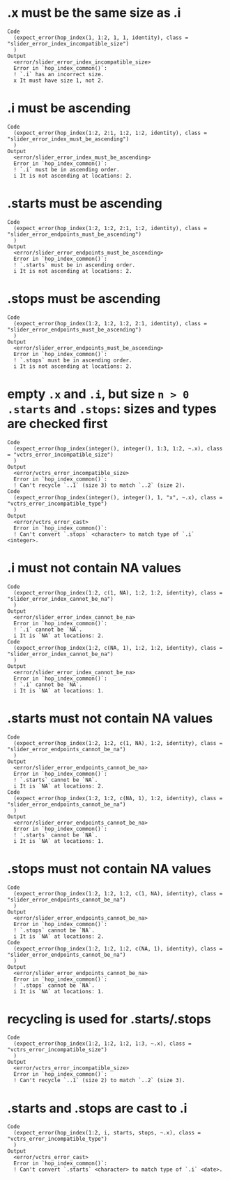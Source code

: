 # .x must be the same size as .i

    Code
      (expect_error(hop_index(1, 1:2, 1, 1, identity), class = "slider_error_index_incompatible_size")
      )
    Output
      <error/slider_error_index_incompatible_size>
      Error in `hop_index_common()`:
      ! `.i` has an incorrect size.
      x It must have size 1, not 2.

# .i must be ascending

    Code
      (expect_error(hop_index(1:2, 2:1, 1:2, 1:2, identity), class = "slider_error_index_must_be_ascending")
      )
    Output
      <error/slider_error_index_must_be_ascending>
      Error in `hop_index_common()`:
      ! `.i` must be in ascending order.
      i It is not ascending at locations: 2.

# .starts must be ascending

    Code
      (expect_error(hop_index(1:2, 1:2, 2:1, 1:2, identity), class = "slider_error_endpoints_must_be_ascending")
      )
    Output
      <error/slider_error_endpoints_must_be_ascending>
      Error in `hop_index_common()`:
      ! `.starts` must be in ascending order.
      i It is not ascending at locations: 2.

# .stops must be ascending

    Code
      (expect_error(hop_index(1:2, 1:2, 1:2, 2:1, identity), class = "slider_error_endpoints_must_be_ascending")
      )
    Output
      <error/slider_error_endpoints_must_be_ascending>
      Error in `hop_index_common()`:
      ! `.stops` must be in ascending order.
      i It is not ascending at locations: 2.

# empty `.x` and `.i`, but size `n > 0` `.starts` and `.stops`: sizes and types are checked first

    Code
      (expect_error(hop_index(integer(), integer(), 1:3, 1:2, ~.x), class = "vctrs_error_incompatible_size")
      )
    Output
      <error/vctrs_error_incompatible_size>
      Error in `hop_index_common()`:
      ! Can't recycle `..1` (size 3) to match `..2` (size 2).
    Code
      (expect_error(hop_index(integer(), integer(), 1, "x", ~.x), class = "vctrs_error_incompatible_type")
      )
    Output
      <error/vctrs_error_cast>
      Error in `hop_index_common()`:
      ! Can't convert `.stops` <character> to match type of `.i` <integer>.

# .i must not contain NA values

    Code
      (expect_error(hop_index(1:2, c(1, NA), 1:2, 1:2, identity), class = "slider_error_index_cannot_be_na")
      )
    Output
      <error/slider_error_index_cannot_be_na>
      Error in `hop_index_common()`:
      ! `.i` cannot be `NA`.
      i It is `NA` at locations: 2.
    Code
      (expect_error(hop_index(1:2, c(NA, 1), 1:2, 1:2, identity), class = "slider_error_index_cannot_be_na")
      )
    Output
      <error/slider_error_index_cannot_be_na>
      Error in `hop_index_common()`:
      ! `.i` cannot be `NA`.
      i It is `NA` at locations: 1.

# .starts must not contain NA values

    Code
      (expect_error(hop_index(1:2, 1:2, c(1, NA), 1:2, identity), class = "slider_error_endpoints_cannot_be_na")
      )
    Output
      <error/slider_error_endpoints_cannot_be_na>
      Error in `hop_index_common()`:
      ! `.starts` cannot be `NA`.
      i It is `NA` at locations: 2.
    Code
      (expect_error(hop_index(1:2, 1:2, c(NA, 1), 1:2, identity), class = "slider_error_endpoints_cannot_be_na")
      )
    Output
      <error/slider_error_endpoints_cannot_be_na>
      Error in `hop_index_common()`:
      ! `.starts` cannot be `NA`.
      i It is `NA` at locations: 1.

# .stops must not contain NA values

    Code
      (expect_error(hop_index(1:2, 1:2, 1:2, c(1, NA), identity), class = "slider_error_endpoints_cannot_be_na")
      )
    Output
      <error/slider_error_endpoints_cannot_be_na>
      Error in `hop_index_common()`:
      ! `.stops` cannot be `NA`.
      i It is `NA` at locations: 2.
    Code
      (expect_error(hop_index(1:2, 1:2, 1:2, c(NA, 1), identity), class = "slider_error_endpoints_cannot_be_na")
      )
    Output
      <error/slider_error_endpoints_cannot_be_na>
      Error in `hop_index_common()`:
      ! `.stops` cannot be `NA`.
      i It is `NA` at locations: 1.

# recycling is used for .starts/.stops

    Code
      (expect_error(hop_index(1:2, 1:2, 1:2, 1:3, ~.x), class = "vctrs_error_incompatible_size")
      )
    Output
      <error/vctrs_error_incompatible_size>
      Error in `hop_index_common()`:
      ! Can't recycle `..1` (size 2) to match `..2` (size 3).

# .starts and .stops are cast to .i

    Code
      (expect_error(hop_index(1:2, i, starts, stops, ~.x), class = "vctrs_error_incompatible_type")
      )
    Output
      <error/vctrs_error_cast>
      Error in `hop_index_common()`:
      ! Can't convert `.starts` <character> to match type of `.i` <date>.

